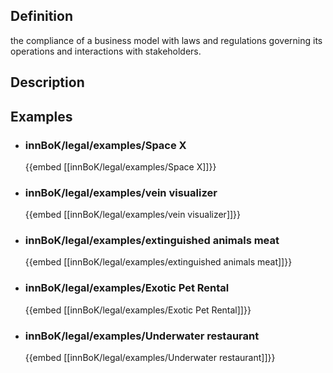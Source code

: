 
## Definition
the compliance of a business model with laws and regulations governing its operations and interactions with stakeholders.
## Description
## Examples
- ### innBoK/legal/examples/Space X
	{{embed [[innBoK/legal/examples/Space X]]}}
- ### innBoK/legal/examples/vein visualizer
	{{embed [[innBoK/legal/examples/vein visualizer]]}}
- ### innBoK/legal/examples/extinguished animals meat
	{{embed [[innBoK/legal/examples/extinguished animals meat]]}}
- ### innBoK/legal/examples/Exotic Pet Rental
	{{embed [[innBoK/legal/examples/Exotic Pet Rental]]}}
- ### innBoK/legal/examples/Underwater restaurant
	{{embed [[innBoK/legal/examples/Underwater restaurant]]}}












